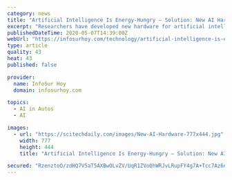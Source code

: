```yaml
---
category: news
title: "Artificial Intelligence Is Energy-Hungry – Solution: New AI Hardware Made of Quantum Material"
excerpt: "Researchers have developed new hardware for artificial intelligence. Credit: Purdue University image/Qi Wang Quantum material could offset energy demand of artificial intelligence. To just solve a puzzle or play a game,"
publishedDateTime: 2020-05-07T14:39:00Z
webUrl: "https://infosurhoy.com/technology/artificial-intelligence-is-energy-hungry-solution-new-ai-hardware-made-of-quantum-material/"
type: article
quality: 43
heat: 43
published: false

provider:
  name: InfoSur Hoy
  domain: infosurhoy.com

topics:
  - AI in Autos
  - AI

images:
  - url: "https://scitechdaily.com/images/New-AI-Hardware-777x444.jpg"
    width: 777
    height: 444
    title: "Artificial Intelligence Is Energy-Hungry – Solution: New AI Hardware Made of Quantum Material"

secured: "RzenztoO/zdHQ7V5aT5AXBwOLvZV/UqR1ZVoQhWRJvLRupFY4g7A+Tcc7Az6eTBVUn9bNyvYO652DHZYZbHW7AhQuHVsbhpo8I7Y5w2QGCxT5H/bKjud3d+a/hY912Y3TB1Y/xcnf4dVb0fSNbCdkLsOshxuQ1PUFmym1wjmWxZegDSqTtvUcfSKI2lcZxhNk+T8asA1dbMcfHfv78i9Vfyw4ZKwbwEVOauogNlknE6sMHKJ5lZJuaMypHAdGQbDK1qnHPAIhBMowKqN9cU7Zfjj2jYub3ew5D8PiJxIXmr9nmcnmYO0LT1M4nVBVbpq;cLakCMgY0nhcjLB97QCaJg=="
---
```


